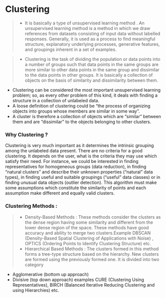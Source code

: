 # Clustering

>* It is basically a type of unsupervised learning method . An unsupervised learning method is a method in which we draw references from datasets consisting of input data 
without labelled responses. Generally, it is used as a process to find meaningful structure, explanatory underlying processes, generative features, and groupings inherent 
in a set of examples.

>* Clustering is the task of dividing the population or data points into a number of groups such that data points in the same groups are more similar to other data 
points in the same group and dissimilar to the data points in other groups. It is basically a collection of objects on the basis of similarity and dissimilarity between them.


* Clustering can be considered the most important unsupervised learning problem; so, as every other problem of this kind,
it deals with finding a structure in a collection of unlabeled data.
* A loose definition of clustering could be “the process of organizing objects into groups whose members are similar in some way”.
* A cluster is therefore a collection of objects which are “similar” between them and are “dissimilar” to the objects belonging to other clusters.

### Why Clustering ?
Clustering is very much important as it determines the intrinsic grouping among the unlabeled data present. There are no criteria for a good clustering. 
It depends on the user, what is the criteria they may use which satisfy their need. For instance, we could be interested in finding representatives for homogeneous groups
(data reduction), in finding “natural clusters” and describe their unknown properties (“natural” data types), in finding useful and suitable groupings (“useful” data classes)
or in finding unusual data objects (outlier detection). This algorithm must make some assumptions which constitute the similarity of points and each assumption make different 
and equally valid clusters.



### Clustering Methods :

>* Density-Based Methods : These methods consider the clusters as the dense region having some similarity and different from the lower dense region of the space. These methods have good accuracy and ability to merge two clusters.Example DBSCAN (Density-Based Spatial Clustering of Applications with Noise) , OPTICS (Ordering Points to Identify Clustering Structure) etc.
>* Hierarchical Based Methods : The clusters formed in this method forms a tree-type structure based on the hierarchy. New clusters are formed using the previously formed one. It is divided into two category
* Agglomerative (bottom up approach)
* Divisive (top down approach)
examples CURE (Clustering Using Representatives), BIRCH (Balanced Iterative Reducing Clustering and using Hierarchies) etc.
